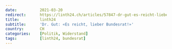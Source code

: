 ```yaml
---
date:          2021-03-20
redirect:      https://linth24.ch/articles/57847-dr-gut-es-reicht-lieber-bundesrat
title:         linth24
subtitle:      'Dr. Gut: «Es reicht, lieber Bundesrat!»'
country:       CH
categories:    [Politik, Widerstand]
tags:          [linth24, bundesrat]
---
```

